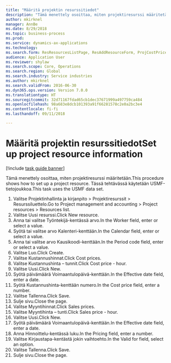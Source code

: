 ```yaml
--- 
title: "Määritä projektin resurssitiedot"
description: "Tämä menettely osoittaa, miten projektiresurssi määritetään."
author: mkirknel
manager: AnnBe
ms.date: 8/29/2018
ms.topic: business-process
ms.prod: 
ms.service: dynamics-ax-applications
ms.technology: 
ms.search.form: ResResourcesListPage, ResAddResourceForm, ProjCostPriceHour, ProjSalesPriceHour
audience: Application User
ms.reviewer: shylaw
ms.search.scope: Core, Operations
ms.search.region: Global
ms.search.industry: Service industries
ms.author: mkirknel
ms.search.validFrom: 2016-06-30
ms.dyn365.ops.version: Version 7.0.0
ms.translationtype: HT
ms.sourcegitcommit: 32d71167fdad65cb1dec37671999a497759ca484
ms.openlocfilehash: 98a683e8dcb101393a91f66281578c2e0a2bc3e4
ms.contentlocale: fi-fi
ms.lasthandoff: 09/11/2018

---
```

# <a name="set-up-project-resource-information"></a><span data-ttu-id="245f1-103">Määritä projektin resurssitiedot</span><span class="sxs-lookup"><span data-stu-id="245f1-103">Set up project resource information</span></span>

[!include [task guide banner](../../includes/task-guide-banner.md)]

<span data-ttu-id="245f1-104">Tämä menettely osoittaa, miten projektiresurssi määritetään.</span><span class="sxs-lookup"><span data-stu-id="245f1-104">This procedure shows how to set up a project resource.</span></span> <span data-ttu-id="245f1-105">Tässä tehtävässä käytetään USMF-tietojoukkoa.</span><span class="sxs-lookup"><span data-stu-id="245f1-105">This task uses the USMF data set.</span></span>

1. <span data-ttu-id="245f1-106">Valitse Projektinhallinta ja kirjanpito > Projektiresurssit > Resurssiluettelo.</span><span class="sxs-lookup"><span data-stu-id="245f1-106">Go to Project management and accounting > Project resources > Resources list.</span></span>
2. <span data-ttu-id="245f1-107">Valitse Uusi resurssi.</span><span class="sxs-lookup"><span data-stu-id="245f1-107">Click New resource.</span></span>
3. <span data-ttu-id="245f1-108">Anna tai valitse Työntekijä-kentässä arvo.</span><span class="sxs-lookup"><span data-stu-id="245f1-108">In the Worker field, enter or select a value.</span></span>
4. <span data-ttu-id="245f1-109">Syötä tai valitse arvo Kalenteri-kenttään.</span><span class="sxs-lookup"><span data-stu-id="245f1-109">In the Calendar field, enter or select a value.</span></span>
5. <span data-ttu-id="245f1-110">Anna tai valitse arvo Kausikoodi-kenttään.</span><span class="sxs-lookup"><span data-stu-id="245f1-110">In the Period code field, enter or select a value.</span></span>
6. <span data-ttu-id="245f1-111">Valitse Luo.</span><span class="sxs-lookup"><span data-stu-id="245f1-111">Click Create.</span></span>
7. <span data-ttu-id="245f1-112">Valitse Kustannushinnat.</span><span class="sxs-lookup"><span data-stu-id="245f1-112">Click Cost prices.</span></span>
8. <span data-ttu-id="245f1-113">Valitse Kustannushinta – tunnit.</span><span class="sxs-lookup"><span data-stu-id="245f1-113">Click Cost price - hour.</span></span>
9. <span data-ttu-id="245f1-114">Valitse Uusi.</span><span class="sxs-lookup"><span data-stu-id="245f1-114">Click New.</span></span>
10. <span data-ttu-id="245f1-115">Syötä päivämäärä Voimaantulopäivä-kenttään.</span><span class="sxs-lookup"><span data-stu-id="245f1-115">In the Effective date field, enter a date.</span></span>
11. <span data-ttu-id="245f1-116">Syötä Kustannushinta-kenttään numero.</span><span class="sxs-lookup"><span data-stu-id="245f1-116">In the Cost price field, enter a number.</span></span>
12. <span data-ttu-id="245f1-117">Valitse Tallenna.</span><span class="sxs-lookup"><span data-stu-id="245f1-117">Click Save.</span></span>
13. <span data-ttu-id="245f1-118">Sulje sivu.</span><span class="sxs-lookup"><span data-stu-id="245f1-118">Close the page.</span></span>
14. <span data-ttu-id="245f1-119">Valitse Myyntihinnat.</span><span class="sxs-lookup"><span data-stu-id="245f1-119">Click Sales prices.</span></span>
15. <span data-ttu-id="245f1-120">Valitse Myyntihinta – tunti.</span><span class="sxs-lookup"><span data-stu-id="245f1-120">Click Sales price - hour.</span></span>
16. <span data-ttu-id="245f1-121">Valitse Uusi.</span><span class="sxs-lookup"><span data-stu-id="245f1-121">Click New.</span></span>
17. <span data-ttu-id="245f1-122">Syötä päivämäärä Voimaantulopäivä-kenttään.</span><span class="sxs-lookup"><span data-stu-id="245f1-122">In the Effective date field, enter a date.</span></span>
18. <span data-ttu-id="245f1-123">Anna Hinnoittelu-kentässä luku.</span><span class="sxs-lookup"><span data-stu-id="245f1-123">In the Pricing field, enter a number.</span></span>
19. <span data-ttu-id="245f1-124">Valitse Kirjaustapa-kentästä jokin vaihtoehto.</span><span class="sxs-lookup"><span data-stu-id="245f1-124">In the Valid for field, select an option.</span></span>
20. <span data-ttu-id="245f1-125">Valitse Tallenna.</span><span class="sxs-lookup"><span data-stu-id="245f1-125">Click Save.</span></span>
21. <span data-ttu-id="245f1-126">Sulje sivu.</span><span class="sxs-lookup"><span data-stu-id="245f1-126">Close the page.</span></span>


